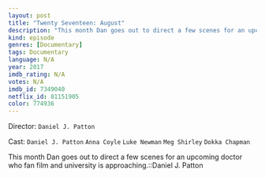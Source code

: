 ```yaml
---
layout: post
title: "Twenty Seventeen: August"
description: "This month Dan goes out to direct a few scenes for an upcoming doctor who fan film and university is approaching.::Daniel J. Patton.."
kind: episode
genres: [Documentary]
tags: Documentary 
language: N/A
year: 2017
imdb_rating: N/A
votes: N/A
imdb_id: 7349040
netflix_id: 81151905
color: 774936
---
```

Director: `Daniel J. Patton`  

Cast: `Daniel J. Patton` `Anna Coyle` `Luke Newman` `Meg Shirley` `Dokka Chapman` 

This month Dan goes out to direct a few scenes for an upcoming doctor who fan film and university is approaching.::Daniel J. Patton